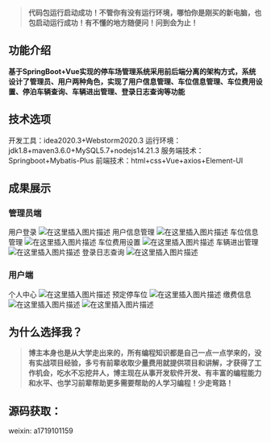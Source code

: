 > **代码包运行启动成功！不管你有没有运行环境，哪怕你是刚买的新电脑，也包启动运行成功！有不懂的地方随便问！问到会为止！**

## 功能介绍
**基于SpringBoot+Vue实现的停车场管理系统采用前后端分离的架构方式，系统设计了管理员、用户两种角色，实现了用户信息管理、车位信息管理、车位费用设置、停泊车辆查询、车辆进出管理、登录日志查询等功能**
## 技术选项
开发工具：idea2020.3+Webstorm2020.3
运行环境：jdk1.8+maven3.6.0+MySQL5.7+nodejs14.21.3
服务端技术：Springboot+Mybatis-Plus
前端技术：html+css+Vue+axios+Element-UI
## 成果展示
### 管理员端
用户登录
![在这里插入图片描述](https://i-blog.csdnimg.cn/direct/95d058a658494880accbf374e070c63b.png)
用户信息管理
![在这里插入图片描述](https://i-blog.csdnimg.cn/direct/a84ab0ab802843c1ad1ec6603658eb8c.png)
车位信息管理
![在这里插入图片描述](https://i-blog.csdnimg.cn/direct/1208ef4d54e3405dbac2215512d08758.png)
车位费用设置
![在这里插入图片描述](https://i-blog.csdnimg.cn/direct/0dffd843d008467fa4c6fe9d39b4a5f7.png)
车辆进出管理
![在这里插入图片描述](https://i-blog.csdnimg.cn/direct/a1a47d8881d94d63b7edf32ac42ade53.png)
登录日志查询
![在这里插入图片描述](https://i-blog.csdnimg.cn/direct/51aa5e85a4c74f18b3c5c8381a2738a6.png)
### 用户端
个人中心
![在这里插入图片描述](https://i-blog.csdnimg.cn/direct/c50a817fce3442c4bf2a9a5e563ba2fa.png)
预定停车位
![在这里插入图片描述](https://i-blog.csdnimg.cn/direct/233bd017ea9d4f58a7f2fcaa0a329cc2.png)
缴费信息
![在这里插入图片描述](https://i-blog.csdnimg.cn/direct/798d7473226f4bd6a03d28f6f25471b9.png)
![在这里插入图片描述](https://i-blog.csdnimg.cn/direct/4c154c77d93a4d728d78af308a8135f0.png)

## 为什么选择我？

> **博主本身也是从大学走出来的，所有编程知识都是自己一点一点学来的，没有实战项目经验，多亏有前辈收取少量费用就提供项目和讲解，才获得了工作机会，吃水不忘挖井人，博主现在从事开发软件开发、有丰富的编程能力和水平、也学习前辈帮助更多需要帮助的人学习编程！少走弯路！**

## 源码获取：

weixin: a1719101159
